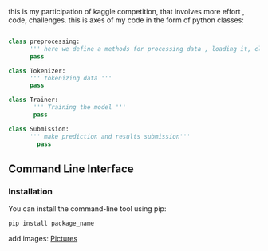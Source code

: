 this is my participation of kaggle competition, that involves more effort , code, challenges.
this is axes of my code in the form of python classes:
``` python

class preprocessing:
      ''' here we define a methods for processing data , loading it, cleaning it...etc'''
      pass

class Tokenizer:
      ''' tokenizing data '''
      pass

class Trainer:
       ''' Training the model '''
       pass

class Submission:
      ''' make prediction and results submission'''
        pass

```
## Command Line Interface

### Installation

You can install the command-line tool using pip:

```bash
pip install package_name
```

add images:
[Pictures](..%2F..%2FPictures)